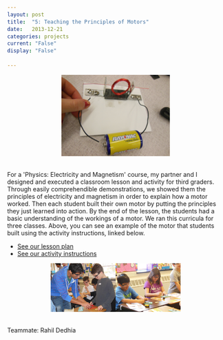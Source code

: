 ```yaml
---
layout: post
title:  "5: Teaching the Principles of Motors"
date:   2013-12-21
categories: projects
current: "False"
display: "False"

---
```

<center><img src="images/projects/EMMotor.jpg" width="50%"></center><br> 

For a 'Physics: Electricity and Magnetism' course, my partner and I designed and executed a classroom lesson and activity for third graders. Through easily comprehendible demonstrations, we showed them the principles of electricity and magnetism in order to explain how a motor worked.  Then each student built their own motor by putting the principles they just learned into action. By the end of the lesson, the students had a basic understanding of the workings of a motor. We ran this curricula for three classes. Above, you can see an example of the motor that students built using the activity instructions, linked below.

* [See our lesson plan](https://www.dropbox.com/s/cfb0ia273m1k4q5/EMLessonPlan.pdf?dl=0)
* [See our activity instructions](https://www.dropbox.com/s/1ve2jb65aaeil5o/lab_instructions.pdf?dl=0)

<center><img src="images/projects/EMRahilHelping.jpg" width="30%"><img src="images/projects/EMkids.jpg" width="30%"></center><br> 


Teammate: Rahil Dedhia
